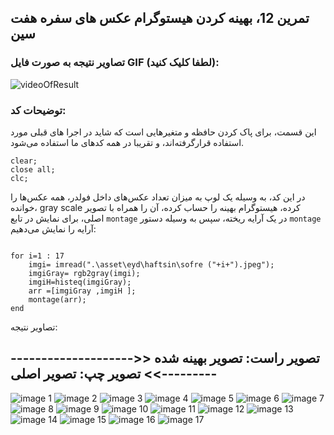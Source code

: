 ## تمرین 12، بهینه کردن هیستوگرام عکس های سفره هفت سین

### تصاویر نتیجه به صورت فایل GIF (لطفا کلیک کنید):

![videoOfResult](https://github.com/semnan-university-ai/image-processing-class-002/blob/main/exercises/msg67/Haftsin/2022-04-28-16-40-34.gif?raw=true)

### توضیحات کد:
این قسمت، برای پاک کردن حافظه و متغیرهایی است که شاید در اجرا های قبلی مورد استفاده قرارگرفته‌اند، و تقریبا در همه کدهای ما استفاده می‌شود.

```
clear;
close all;
clc;
```
در این کد، به وسیله یک لوپ به میزان تعداد عکس‌های داخل فولدر، همه عکس‌ها را خوانده، gray scale کرده، هیستوگرام بهینه را حساب کرده، آن را همراه با تصویر اصلی، برای نمایش در تابع ``` montage ``` در یک آرایه ریخته، سپس به وسیله دستور ``` montage ``` آرایه را نمایش می‌دهیم: 
```

for i=1 : 17
    imgi= imread(".\asset\eyd\haftsin\sofre ("+i+").jpeg");
    imgiGray= rgb2gray(imgi);
    imgiH=histeq(imgiGray);
    arr =[imgiGray ,imgiH ];
    montage(arr);
end
```
تصاویر نتیجه:

##              تصویر راست: تصویر بهینه شده               <<----------------------------->>                               تصویر چپ: تصویر اصلی 
![image 1](https://github.com/semnan-university-ai/image-processing-class-002/blob/main/exercises/msg67/Haftsin/sofre%20(1).jpg?raw=true)
![image 2](https://github.com/semnan-university-ai/image-processing-class-002/blob/main/exercises/msg67/Haftsin/sofre%20(2).jpg?raw=true)
![image 3](https://github.com/semnan-university-ai/image-processing-class-002/blob/main/exercises/msg67/Haftsin/sofre%20(3).jpg?raw=true)
![image 4](https://github.com/semnan-university-ai/image-processing-class-002/blob/main/exercises/msg67/Haftsin/sofre%20(4).jpg?raw=true)
![image 5](https://github.com/semnan-university-ai/image-processing-class-002/blob/main/exercises/msg67/Haftsin/sofre%20(5).jpg?raw=true)
![image 6](https://github.com/semnan-university-ai/image-processing-class-002/blob/main/exercises/msg67/Haftsin/sofre%20(6).jpg?raw=true)
![image 7](https://github.com/semnan-university-ai/image-processing-class-002/blob/main/exercises/msg67/Haftsin/sofre%20(7).jpg?raw=true)
![image 8](https://github.com/semnan-university-ai/image-processing-class-002/blob/main/exercises/msg67/Haftsin/sofre%20(8).jpg?raw=true)
![image 9](https://github.com/semnan-university-ai/image-processing-class-002/blob/main/exercises/msg67/Haftsin/sofre%20(9).jpg?raw=true)
![image 10](https://github.com/semnan-university-ai/image-processing-class-002/blob/main/exercises/msg67/Haftsin/sofre%20(10).jpg?raw=true)
![image 11](https://github.com/semnan-university-ai/image-processing-class-002/blob/main/exercises/msg67/Haftsin/sofre%20(11).jpg?raw=true)
![image 12](https://github.com/semnan-university-ai/image-processing-class-002/blob/main/exercises/msg67/Haftsin/sofre%20(12).jpg?raw=true)
![image 13](https://github.com/semnan-university-ai/image-processing-class-002/blob/main/exercises/msg67/Haftsin/sofre%20(13).jpg?raw=true)
![image 14](https://github.com/semnan-university-ai/image-processing-class-002/blob/main/exercises/msg67/Haftsin/sofre%20(14).jpg?raw=true)
![image 15](https://github.com/semnan-university-ai/image-processing-class-002/blob/main/exercises/msg67/Haftsin/sofre%20(15).jpg?raw=true)
![image 16](https://github.com/semnan-university-ai/image-processing-class-002/blob/main/exercises/msg67/Haftsin/sofre%20(16).jpg?raw=true)
![image 17](https://github.com/semnan-university-ai/image-processing-class-002/blob/main/exercises/msg67/Haftsin/sofre%20(17).jpg?raw=true)

